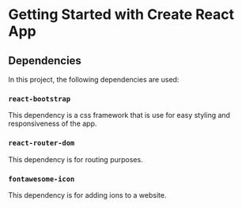 # Getting Started with Create React App

## Dependencies

In this project, the following dependencies are used:

### `react-bootstrap`

This dependency is a css framework that is use for easy styling and responsiveness of the app.

### `react-router-dom`

This dependency is for routing purposes.

### `fontawesome-icon`

This dependency is for adding ions to a website.
